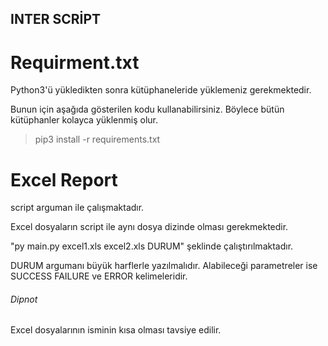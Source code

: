 ## INTER SCRİPT

# Requirment.txt

Python3'ü yükledikten sonra kütüphaneleride yüklemeniz gerekmektedir.

Bunun için aşağıda gösterilen kodu kullanabilirsiniz. Böylece bütün kütüphanler kolayca yüklenmiş olur.

> pip3 install -r requirements.txt


# Excel Report

script arguman ile çalışmaktadır.

Excel dosyaların script ile aynı dosya dizinde olması gerekmektedir.

"py main.py excel1.xls excel2.xls DURUM" şeklinde çalıştırılmaktadır.

DURUM argumanı büyük harflerle yazılmalıdır. Alabileceği parametreler ise SUCCESS FAILURE ve ERROR kelimeleridir.


###### Dipnot

Excel dosyalarının isminin kısa olması tavsiye edilir.
